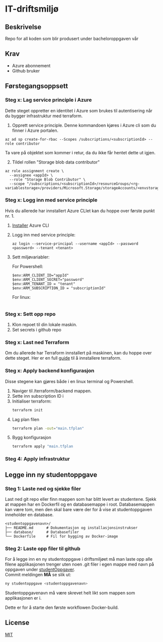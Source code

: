 # IT-driftsmiljø
## Beskrivelse
Repo for all koden som blir produsert under bacheloroppgaven vår

## Krav
- Azure abonnement
- Github bruker


## Førstegangsoppsett

### Steg x: Lag service principle i Azure
Dette steget oppretter en identitet i Azure som brukes til autentisering når du bygger infrastruktur med terraform.

1. Opprett service principle. Denne kommandoen kjøres i Azure cli som du finner i Azure portalen.
```
az ad sp create-for-rbac --Scopes /subscriptions/<subscriptionId> --role contributor
```
Ta vare på objektet som kommer i retur, da du ikke får hentet dette ut igjen.

2. Tildel rollen "Storage blob data contributor"
```
az role assignment create \
  --assignee <appId> \
  --role "Storage Blob Contributor" \
  --scope "/subscriptions/<subscriptionId>/resourceGroups/<rg-variablestorage>/providers/Microsoft.Storage/storageAccounts/<envstoragegjovik246>"
```

### Steg x: Logg inn med service principle
Hvis du allerede har innstallert Azure CLIet kan du hoppe over første punkt nr. 1.
1. [Installer](https://learn.microsoft.com/nb-no/cli/azure/install-azure-cli) Azure CLI
2. Logg inn med service principle:
   ```
   az login --service-principal --username <appId> --password <password> --tenant <tenant>
   ```
3. Sett miljøvariabler:
   
   For Powershell:
   ```
   $env:ARM_CLIENT_ID="appId"
   $env:ARM_CLIENT_SECRET="password"
   $env:ARM_TENANT_ID = "tenant"
   $env:ARM_SUBSCRIPTION_ID = "subscriptionId"
   ```

   For linux:
   ```
   ```

### Steg x: Sett opp repo

1. Klon repoet til din lokale maskin.
2. Set secrets i github repo

### Steg x: Last ned Terraform
Om du allerede har Terraform innstallert på maskinen, kan du hoppe over dette steget. Her er en full [guide](https://developer.hashicorp.com/terraform/tutorials/aws-get-started/install-cli) til å innstallere terraform.

### Steg x: Apply backend konfigurasjon
Disse stegene kan gjøres både i en linux terminal og Powershell.

1. Naviger til /terraform/backend mappen. 
2. Sette inn subscription ID i 
3. Initialiser terraform:
   ```bash
   terraform init
   ```
4. Lag plan filen
   ```bash
   terraform plan -out="main.tfplan"
   ```
5. Bygg konfigurasjon
   ```bash
   terraform apply "main.tfplan
   ```
### Steg 4: Apply infrastruktur


## Legge inn ny studentoppgave
### Steg 1: Laste ned og sjekke filer
Last ned git repo eller finn mappen som har blitt levert av studentene. Sjekk at mappen har en Dockerfil og en databasemappe i root. Databasemappen kan være tom, men den skal bare være der for å vise at studentoppgaven inneholder en database.
```plaintext
<studentoppgavenavn>/
├── README.md      # Dokumentasjon og installasjonsinstrukser
├── database/      # Databasefiler
└── Dockerfile     # Fil for bygging av Docker-image
```

### Steg 2: Laste opp filer til github
For å legge inn en ny studentoppgave i driftsmiljøet må man laste opp alle filene applikasjonen trenger uten noen .git filer i egen mappe med navn på oppgaven under [studentOppgaver](/studentOppgaver).
<br> 
Commit meldingen **MÅ** se slik ut:
```bash
ny studentoppgave <studentoppgavenavn>
```
Studentoppgavenavn må være skrevet helt likt som mappen som applikasjonen er i.

Dette er for å starte den første workflowen Docker-build. 




## License

[MIT](https://choosealicense.com/licenses/mit/)
